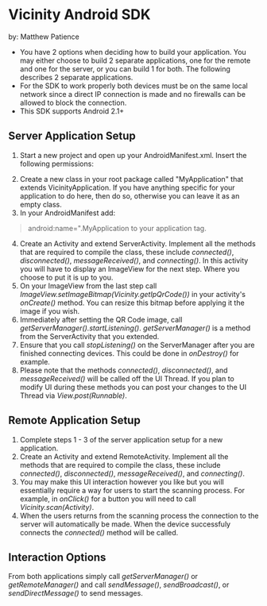 Vicinity Android SDK
====================

by: Matthew Patience


* You have 2 options when deciding how to build your application. You may either choose to build 2 separate applications, one for the remote and one for the server, or you can build 1 for both. The following describes 2 separate applications.
* For the SDK to work properly both devices must be on the same local network since a direct IP connection is made and no firewalls can be allowed to block the connection.
* This SDK supports Android 2.1+




Server Application Setup
------------------------

1. Start a new project and open up your AndroidManifest.xml. Insert the following permissions:
> <uses-permission android:name="android.permission.INTERNET" />
> <uses-permission android:name="android.permission.ACCESS_NETWORK_STATE" />
2. Create a new class in your root package called "MyApplication" that extends VicinityApplication. If you have anything specific for your application to do here, then do so, otherwise you can leave it as an empty class.
3. In your AndroidManifest add:
> android:name=".MyApplication 
to your application tag.
4. Create an Activity and extend ServerActivity. Implement all the methods that are required to compile the class, these include *connected()*, *disconnected()*, *messageReceived()*, and *connecting()*. In this activity you will have to display an ImageView for the next step. Where you choose to put it is up to you.
5. On your ImageView from the last step call *ImageView.setImageBitmap(Vicinity.getIpQrCode())* in your activity's *onCreate()* method. You can resize this bitmap before applying it the image if you wish.
6. Immediately after setting the QR Code image, call *getServerManager().startListening()*. *getServerManager()* is a method from the ServerActivity that you extended.
7. Ensure that you call *stopListening()* on the ServerManager after you are finished connecting devices. This could be done in *onDestroy()* for example.
8. Please note that the methods *connected()*, *disconnected()*, and *messageReceived()* will be called off the UI Thread. If you plan to modify UI during these methods you can post your changes to the UI Thread via *View.post(Runnable)*.





Remote Application Setup
------------------------

1. Complete steps 1 - 3 of the server application setup for a new application.
2. Create an Activity and extend RemoteActivity. Implement all the methods that are required to compile the class, these include *connected()*, *disconnected()*, *messageReceived()*, and *connecting()*.
3. You may make this UI interaction however you like but you will essentially require a way for users to start the scanning process. For example, in *onClick()* for a button you will need to call *Vicinity.scan(Activity)*.
4. When the users returns from the scanning process the connection to the server will automatically be made. When the device successfuly connects the *connected()* method will be called.





Interaction Options
-------------------

From both applications simply call *getServerManager()* or *getRemoteManager()* and call *sendMessage()*, *sendBroadcast()*, or *sendDirectMessage()* to send messages.




